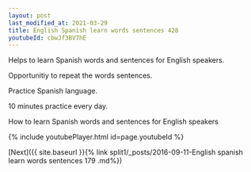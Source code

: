 ```yaml
---
layout: post
last_modified_at: 2021-03-29
title: English Spanish learn words sentences 428 
youtubeId: cbwJf3BV7hE
---
```

 
 
Helps to learn Spanish words and sentences for English speakers.

Opportunitiy to repeat the words sentences. 

Practice Spanish language. 
 
10 minutes practice every day. 
 
How to learn Spanish words and sentences for English speakers 
 
{% include youtubePlayer.html id=page.youtubeId %}
 
 
[Next]({{ site.baseurl }}{% link  split1/_posts/2016-09-11-English spanish learn words sentences 179 .md%})
 
